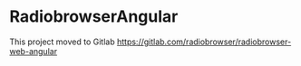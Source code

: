 # RadiobrowserAngular

This project moved to Gitlab https://gitlab.com/radiobrowser/radiobrowser-web-angular